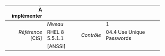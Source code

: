 
|           À implémenter    |    |    |    |
|----------------:|:---|---:|:---|
|                 |*Niveau*|| 1 |
|*Référence* [CIS]| RHEL 8 5.5.1.1 |*Contrôle*| 04.4 Use Unique Passwords |
|                 |[ANSSI] ||  |

